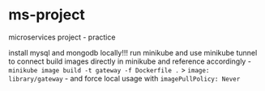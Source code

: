 # ms-project
microservices project - practice

install mysql and mongodb locally!!!
run minikube and use minikube tunnel to connect
build images directly in minikube and reference accordingly - `minikube image build -t gateway -f Dockerfile .` > `image: library/gateway` - and force local usage with `imagePullPolicy: Never`

